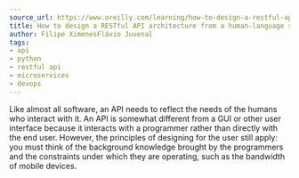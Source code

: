 ```yaml
---
source_url: https://www.oreilly.com/learning/how-to-design-a-restful-api-architecture-from-a-human-language-spec
title: How to design a RESTful API architecture from a human-language spec
author: Filipe XimenesFlávio Juvenal
tags:
- api
- python
- restful api
- microservices
- devops
---
```


Like almost all software, an API needs to reflect the needs of the humans who interact with it. An API is somewhat different from a GUI or other user interface because it interacts with a programmer rather than directly with the end user. However, the principles of designing for the user still apply: you must think of the background knowledge brought by the programmers and the constraints under which they are operating, such as the bandwidth of mobile devices.
